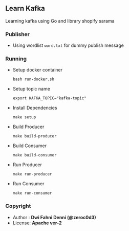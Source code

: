 ## Learn Kafka
Learning kafka using Go and library shopify sarama

### Publisher
* Using wordlist `word.txt` for dummy publish message

### Running
* Setup docker container
  ```
  bash run-docker.sh
  ```

* Setup topic name
  ```
  export KAFKA_TOPIC="kafka-topic"
  ```

* Install Dependencies
  ```
  make setup
  ```

* Build Producer
  ```
  make build-producer
  ```

* Build Consumer
  ```
  make build-consumer
  ```

* Run Producer
  ```
  make run-producer
  ```

* Run Consumer
  ```
  make run-consumer
  ```

### Copyright
* Author : **Dwi Fahni Denni (@zeroc0d3)**
* License: **Apache ver-2**